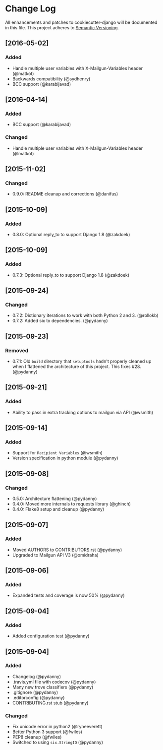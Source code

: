 # Change Log
All enhancements and patches to cookiecutter-django will be documented in this file.
This project adheres to [Semantic Versioning](http://semver.org/).

## [2016-05-02]
### Added
- Handle multiple user variables with X-Mailgun-Variables header (@matkot)
- Backwards compatibility (@sydhenry)
- BCC support (@karabijavad)


## [2016-04-14]
### Added
- BCC support (@karabijavad)
### Changed
- Handle multiple user variables with X-Mailgun-Variables header (@matkot)

## [2015-11-02]
### Changed
- 0.9.0: README cleanup and corrections (@danifus)

## [2015-10-09]
### Added
- 0.8.0: Optional reply_to to support Django 1.8 (@zakdoek)

## [2015-10-09]
### Added
- 0.7.3: Optional reply_to to support Django 1.8 (@zakdoek)


## [2015-09-24]
### Changed
- 0.7.2: Dictionary iterations to work with both Python 2 and 3. (@rollokb)
- 0.7.2: Added six to dependencies. (@pydanny)


## [2015-09-23]
### Removed
- 0.7.1: Old `build` directory that `setuptools` hadn't properly cleaned up when I flattened the architecture of this project. This fixes #28. (@pydanny)

## [2015-09-21]
### Added
- Ability to pass in extra tracking options to mailgun via API  (@wsmith)

## [2015-09-14]
### Added
- Support for `Recipient Variables` (@wsmith)
- Version specification in python module (@pydanny)

## [2015-09-08]
### Changed
- 0.5.0: Architecture flattening (@pydanny)
- 0.4.0: Moved more internals to requests library (@ghinch)
- 0.4.0: Flake8 setup and cleanup (@pydanny)

## [2015-09-07]
### Added
- Moved AUTHORS to CONTRIBUTORS.rst (@pydanny)
- Upgraded to Mailgun API V3 (@omidraha)

## [2015-09-06]
### Added
- Expanded tests and coverage is now 50% (@pydanny)

## [2015-09-04]
### Added
- Added configuration test (@pydanny)

## [2015-09-04]
### Added
- Changelog (@pydanny)
- .travis.yml file with codecov (@pydanny)
- Many new trove classifiers (@pydanny)
- .gitignore (@pydanny)
- .editorconfig (@pydanny)
- CONTRIBUTING.rst stub (@pydanny)
### Changed
- Fix unicode error in python2 (@ryneeverett)
- Better Python 3 support (@fwiles)
- PEP8 cleanup (@fwiles)
- Switched to using `six.StringIO` (@pydanny)
